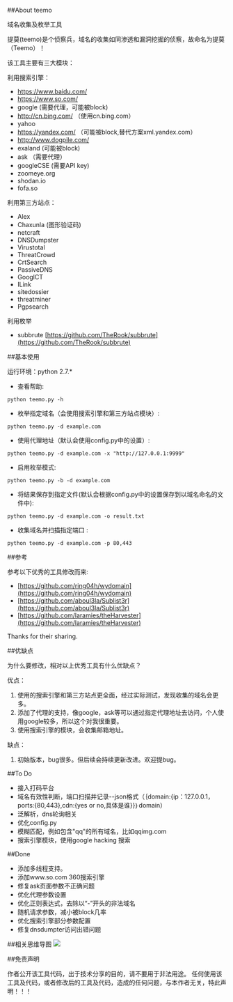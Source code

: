 ##About teemo 

域名收集及枚举工具

提莫(teemo)是个侦察兵，域名的收集如同渗透和漏洞挖掘的侦察，故命名为提莫（Teemo）！


该工具主要有三大模块：


利用搜索引擎：

- https://www.baidu.com/
- https://www.so.com/
- google (需要代理，可能被block)
- http://cn.bing.com/  （使用cn.bing.com）
- yahoo
- https://yandex.com/ （可能被block,替代方案xml.yandex.com）
- http://www.dogpile.com/
- exaland (可能被block)
- ask    （需要代理）
- googleCSE (需要API key)
- zoomeye.org
- shodan.io
- fofa.so

利用第三方站点：

- Alex
- Chaxunla (图形验证码)
- netcraft 
- DNSDumpster
- Virustotal
- ThreatCrowd
- CrtSearch
- PassiveDNS
- GooglCT
- ILink
- sitedossier
- threatminer
- Pgpsearch

利用枚举

- subbrute [https://github.com/TheRook/subbrute](https://github.com/TheRook/subbrute)

##基本使用

运行环境：python 2.7.*

* 查看帮助:

```python teemo.py -h```

* 枚举指定域名（会使用搜索引擎和第三方站点模块）:

``python teemo.py -d example.com``

* 使用代理地址（默认会使用config.py中的设置）:

``python teemo.py -d example.com -x "http://127.0.0.1:9999"``

* 启用枚举模式:

``python teemo.py -b -d example.com``

* 将结果保存到指定文件(默认会根据config.py中的设置保存到以域名命名的文件中):

``python teemo.py -d example.com -o result.txt``

* 收集域名并扫描指定端口 :

``python teemo.py -d example.com -p 80,443``

##参考

参考以下优秀的工具修改而来:
 
- [https://github.com/ring04h/wydomain](https://github.com/ring04h/wydomain) 
- [https://github.com/aboul3la/Sublist3r](https://github.com/aboul3la/Sublist3r)
- [https://github.com/laramies/theHarvester](https://github.com/laramies/theHarvester)

Thanks for their sharing.

##优缺点

为什么要修改，相对以上优秀工具有什么优缺点？

优点：

1. 使用的搜索引擎和第三方站点更全面，经过实际测试，发现收集的域名会更多。
1. 添加了代理的支持，像google，ask等可以通过指定代理地址去访问，个人使用google较多，所以这个对我很重要。
2. 使用搜索引擎的模块，会收集邮箱地址。

缺点：

1. 初始版本，bug很多。但后续会持续更新改进。欢迎提bug。

##To Do

- 接入打码平台
- 域名有效性判断，端口扫描并记录--json格式（｛domain:{ip：127.0.0.1，ports:{80,443},cdn:{yes or no,具体是谁}}｝domain）
- 泛解析，dns轮询相关
- 优化config.py
- 模糊匹配，例如包含"qq"的所有域名，比如qqimg.com
- 搜索引擎模块，使用google hacking 搜索

##Done

- 添加多线程支持。
- 添加www.so.com 360搜索引擎
- 修复ask页面参数不正确问题
- 优化代理参数设置
- 优化正则表达式，去除以“-”开头的非法域名
- 随机请求参数，减小被block几率
- 优化搜索引擎部分参数配置
- 修复dnsdumpter访问出错问题


##相关思维导图
![](http://i.imgur.com/QUtznlK.png)

##免责声明

作者公开该工具代码，出于技术分享的目的，请不要用于非法用途。
任何使用该工具及代码，或者修改后的工具及代码，造成的任何问题，与本作者无关，特此声明！！！